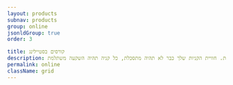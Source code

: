 ```yaml
---
layout: products
subnav: products
group: online
jsonldGroup: true
order: 3

title: קורסים בסטיילינג
description: קורסים אינטרנטיים בסטיילינג לעבודה עצמית. בקורסים שלי תלמדי מה נכון בשבילך, תגיעי לארון בגדים ממוקד, שכל הפריטים בו משתלבים אחד עם השני ומשרתים אותך כל יום, ותדעי לעשות אך ורק קניות מדויקות. חוויית הקניות שלך כבר לא תהיה מתסכלת, כל קניה תהיה השקעה משתלמת.
permalink: online
className: grid
---
```

